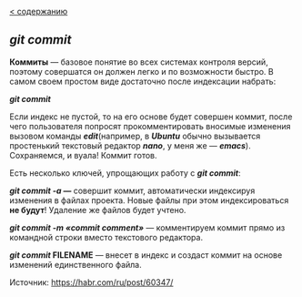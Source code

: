 [< содержанию](./readme.md)

## ***git commit***

**Коммиты** — базовое понятие во всех системах контроля версий, поэтому совершатся
он должен легко и по возможности быстро. В самом своем простом виде достаточно
после индексации набрать:

***git commit***

Если индекс не пустой, то на его основе будет совершен коммит, после чего
пользователя попросят прокомментировать вносимые изменения вызовом команды
***edit***(например, в ***Ubuntu*** обычно вызывается простенький текстовый редактор ***nano***, у меня же — ***emacs***). Сохраняемся, и вуала! Коммит готов.

Есть несколько ключей, упрощающих работу с ***git commit***:

***git commit -a —*** совершит коммит, автоматически индексируя изменения в файлах
проекта. Новые файлы при этом индексироваться **не будут**! Удаление же файлов
будет учтено.


***git commit -m «commit comment»*** — комментируем коммит прямо из командной строки вместо текстового редактора.

***git commit* FILENAME** — внесет в индекс и создаст коммит на основе изменений
единственного файла.

Источник: https://habr.com/ru/post/60347/